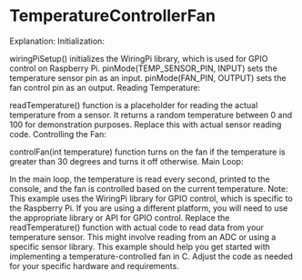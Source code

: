 # TemperatureControllerFan
Explanation:
Initialization:

wiringPiSetup() initializes the WiringPi library, which is used for GPIO control on Raspberry Pi.
pinMode(TEMP_SENSOR_PIN, INPUT) sets the temperature sensor pin as an input.
pinMode(FAN_PIN, OUTPUT) sets the fan control pin as an output.
Reading Temperature:

readTemperature() function is a placeholder for reading the actual temperature from a sensor. It returns a random temperature between 0 and 100 for demonstration purposes. Replace this with actual sensor reading code.
Controlling the Fan:

controlFan(int temperature) function turns on the fan if the temperature is greater than 30 degrees and turns it off otherwise.
Main Loop:

In the main loop, the temperature is read every second, printed to the console, and the fan is controlled based on the current temperature.
Note:
This example uses the WiringPi library for GPIO control, which is specific to the Raspberry Pi. If you are using a different platform, you will need to use the appropriate library or API for GPIO control.
Replace the readTemperature() function with actual code to read data from your temperature sensor. This might involve reading from an ADC or using a specific sensor library.
This example should help you get started with implementing a temperature-controlled fan in C. Adjust the code as needed for your specific hardware and requirements.
